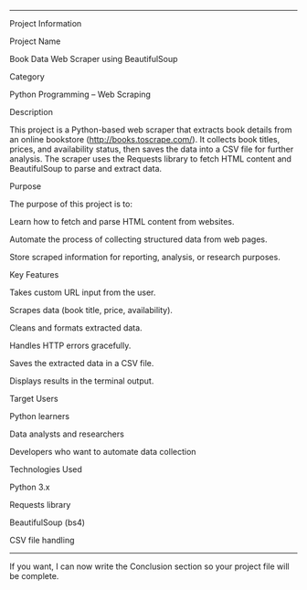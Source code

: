 


---

Project Information

Project Name

Book Data Web Scraper using BeautifulSoup

Category

Python Programming – Web Scraping

Description

This project is a Python-based web scraper that extracts book details from an online bookstore (http://books.toscrape.com/).
It collects book titles, prices, and availability status, then saves the data into a CSV file for further analysis.
The scraper uses the Requests library to fetch HTML content and BeautifulSoup to parse and extract data.

Purpose

The purpose of this project is to:

Learn how to fetch and parse HTML content from websites.

Automate the process of collecting structured data from web pages.

Store scraped information for reporting, analysis, or research purposes.


Key Features

Takes custom URL input from the user.

Scrapes data (book title, price, availability).

Cleans and formats extracted data.

Handles HTTP errors gracefully.

Saves the extracted data in a CSV file.

Displays results in the terminal output.


Target Users

Python learners

Data analysts and researchers

Developers who want to automate data collection


Technologies Used

Python 3.x

Requests library

BeautifulSoup (bs4)

CSV file handling



---

If you want, I can now write the Conclusion section so your project file will be complete.

